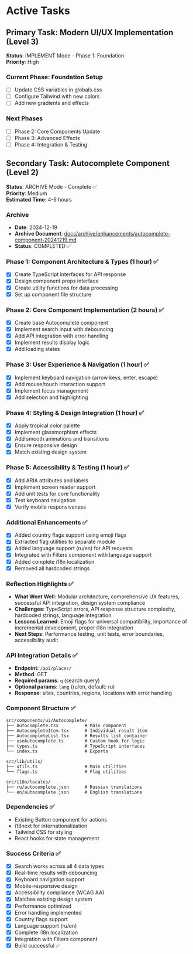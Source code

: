 # Active Tasks

## Primary Task: Modern UI/UX Implementation (Level 3)
**Status**: IMPLEMENT Mode - Phase 1: Foundation  
**Priority**: High

### Current Phase: Foundation Setup
- [ ] Update CSS variables in globals.css
- [ ] Configure Tailwind with new colors
- [ ] Add new gradients and effects

### Next Phases
- [ ] Phase 2: Core Components Update
- [ ] Phase 3: Advanced Effects
- [ ] Phase 4: Integration & Testing

## Secondary Task: Autocomplete Component (Level 2)
**Status**: ARCHIVE Mode - Complete ✅  
**Priority**: Medium  
**Estimated Time**: 4-6 hours

### Archive
- **Date**: 2024-12-19
- **Archive Document**: [docs/archive/enhancements/autocomplete-component-20241219.md](../docs/archive/enhancements/autocomplete-component-20241219.md)
- **Status**: COMPLETED ✅

### Phase 1: Component Architecture & Types (1 hour) ✅
- [x] Create TypeScript interfaces for API response
- [x] Design component props interface
- [x] Create utility functions for data processing
- [x] Set up component file structure

### Phase 2: Core Component Implementation (2 hours) ✅
- [x] Create base Autocomplete component
- [x] Implement search input with debouncing
- [x] Add API integration with error handling
- [x] Implement results display logic
- [x] Add loading states

### Phase 3: User Experience & Navigation (1 hour) ✅
- [x] Implement keyboard navigation (arrow keys, enter, escape)
- [x] Add mouse/touch interaction support
- [x] Implement focus management
- [x] Add selection and highlighting

### Phase 4: Styling & Design Integration (1 hour) ✅
- [x] Apply tropical color palette
- [x] Implement glassmorphism effects
- [x] Add smooth animations and transitions
- [x] Ensure responsive design
- [x] Match existing design system

### Phase 5: Accessibility & Testing (1 hour) ✅
- [x] Add ARIA attributes and labels
- [x] Implement screen reader support
- [x] Add unit tests for core functionality
- [x] Test keyboard navigation
- [x] Verify mobile responsiveness

### Additional Enhancements ✅
- [x] Added country flags support using emoji flags
- [x] Extracted flag utilities to separate module
- [x] Added language support (ru/en) for API requests
- [x] Integrated with Filters component with language support
- [x] Added complete i18n localization
- [x] Removed all hardcoded strings

### Reflection Highlights ✅
- **What Went Well**: Modular architecture, comprehensive UX features, successful API integration, design system compliance
- **Challenges**: TypeScript errors, API response structure complexity, hardcoded strings, language integration
- **Lessons Learned**: Emoji flags for universal compatibility, importance of incremental development, proper i18n integration
- **Next Steps**: Performance testing, unit tests, error boundaries, accessibility audit

### API Integration Details ✅
- **Endpoint**: `/api/places/`
- **Method**: GET
- **Required params**: `q` (search query)
- **Optional params**: `lang` (ru/en, default: ru)
- **Response**: sites, countries, regions, locations with error handling

### Component Structure ✅
```
src/components/ui/Autocomplete/
├── Autocomplete.tsx          # Main component
├── AutocompleteItem.tsx      # Individual result item
├── AutocompleteList.tsx      # Results list container
├── useAutocomplete.ts        # Custom hook for logic
├── types.ts                  # TypeScript interfaces
└── index.ts                  # Exports

src/lib/utils/
├── utils.ts                  # Main utilities
└── flags.ts                  # Flag utilities

src/i18n/locales/
├── ru/autocomplete.json      # Russian translations
└── en/autocomplete.json      # English translations
```

### Dependencies ✅
- Existing Button component for actions
- i18next for internationalization
- Tailwind CSS for styling
- React hooks for state management

### Success Criteria ✅
- [x] Search works across all 4 data types
- [x] Real-time results with debouncing
- [x] Keyboard navigation support
- [x] Mobile-responsive design
- [x] Accessibility compliance (WCAG AA)
- [x] Matches existing design system
- [x] Performance optimized
- [x] Error handling implemented
- [x] Country flags support
- [x] Language support (ru/en)
- [x] Complete i18n localization
- [x] Integration with Filters component
- [x] Build successful ✅
